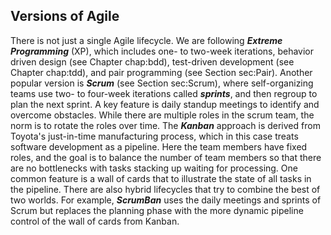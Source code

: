 ## Versions of Agile
There is not just a single Agile lifecycle. We are following ___Extreme Programming___ (XP), which includes one- to two-week iterations, behavior driven design (see Chapter chap:bdd), test-driven development (see Chapter chap:tdd), and pair programming (see Section sec:Pair). Another popular version is ___Scrum___ (see Section sec:Scrum), where self-organizing teams use two- to four-week iterations called ___sprints___, and then regroup to plan the next sprint. A key feature is daily standup meetings to identify and overcome obstacles. While there are multiple roles in the scrum team, the norm is to rotate the roles over time. The ___Kanban___ approach is derived from Toyota's just-in-time manufacturing process, which in this case treats software development as a pipeline. Here the team members have fixed roles, and the goal is to balance the number of team members so that there are no bottlenecks with tasks stacking up waiting for processing. One common feature is a wall of cards that to illustrate the state of all tasks in the pipeline. There are also hybrid lifecycles that try to combine the best of two worlds. For example, ___ScrumBan___ uses the daily meetings and sprints of Scrum but replaces the planning phase with the more dynamic pipeline control of the wall of cards from Kanban.
